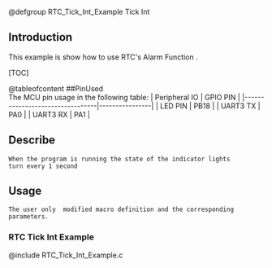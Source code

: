 
@defgroup RTC_Tick_Int_Example Tick Int

## Introduction

This example is show how to use RTC's Alarm Function .

[TOC]

@tableofcontent
##PinUsed  
	The MCU pin usage in the following table:
|       Peripheral IO             |    GPIO PIN    |
|---------------------------------|----------------|
|       LED PIN                   |      PB18      |
|       UART3 TX                  |      PA0       |
|       UART3 RX                  |      PA1       |

## Describe
	When the program is running the state of the indicator lights
	turn every 1 second
	
## Usage
	The user only  modified macro definition and the corresponding parameters.


### RTC Tick Int Example
@include RTC_Tick_Int_Example.c


